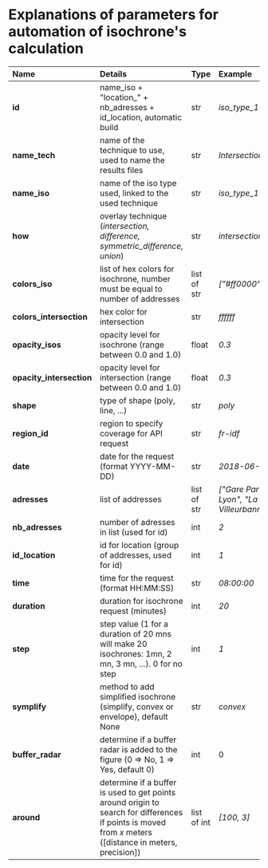 # Explanations of parameters for automation of isochrone's calculation

| Name                      |  Details                                                            | Type                 |Example                 |
|:--------------------------|:--------------------------------------------------------------------|:------------------------| :------------------------|
| **id**                    | name_iso + "location_" + nb_adresses + id_location, automatic build | str |*iso_type_1-location_2_1* |
| **name_tech**             | name of the technique to use, used to name the results files | str | *Intersection_AlphaBlending_Uncalculated* |
| **name_iso**              | name of the iso type used, linked to the used technique | str | *iso_type_1* |
| **how**                   | overlay technique (*intersection, difference, symmetric_difference, union*) | str | *intersection* |
| **colors_iso**            | list of hex colors for isochrone, number must be equal to number of addresses | list of str | *["#ff0000","#0000ff"]* |
| **colors_intersection**   | hex color for intersection | str | *ffffff* |
| **opacity_isos**          | opacity level for isochrone (range between 0.0 and 1.0) | float | *0.3* |
| **opacity_intersection**  | opacity level for intersection (range between 0.0 and 1.0) | float | *0.3* |
| **shape**                 | type of shape (poly, line, ...) | str | *poly* |
| **region_id**             | region to specify coverage for API request | str | *fr-idf* |
| **date**                  | date for the request (format YYYY-MM-DD) | str | *2018-06-02* |
| **adresses**              | list of addresses | list of str | *["Gare Part-Dieu - Vivier Merle 69003 Lyon", "La Doua - Gaston Berger 69100 Villeurbanne"]* |
| **nb_adresses**           | number of adresses in list (used for id) | int | *2* |
| **id_location**           | id for location (group of addresses, used for id) | int | *1* |
| **time**                  | time for the request (format HH:MM:SS) | str | *08:00:00* |
| **duration**              | duration for isochrone request (minutes) | int | *20* |
| **step**                  | step value (1 for a duration of 20 mns will make 20 isochrones: 1mn, 2 mn, 3 mn, ...). 0 for no step | int | *1* |
| **symplify**							|	method to add simplified isochrone (simplify, convex or envelope), default None | str | *convex*  
| **buffer_radar**         	|	determine if a buffer radar is added to the figure (0 => No, 1 => Yes, default 0) | int | 0 |
| **around**         	      |	determine if a buffer is used to get points around origin to search for differences if points is moved from *x* meters ([distance in meters, precision]) | list of int | *[100, 3]* |
